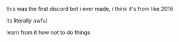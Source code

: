 this was the first discord bot i ever made, i think it's from like 2016

its literally awful  

learn from it how not to do things
